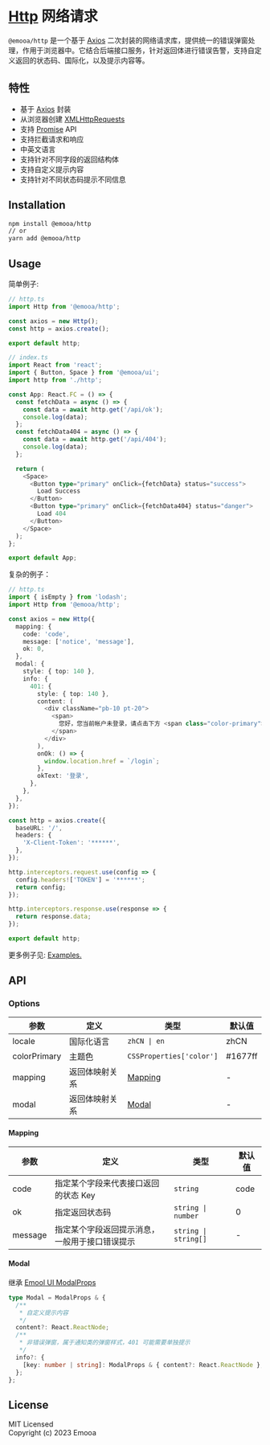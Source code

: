 # [Http](https://www.npmjs.com/package/@emooa/http) 网络请求

`@emooa/http` 是一个基于 [Axios](https://axios-http.com/) 二次封装的网络请求库，提供统一的错误弹窗处理，作用于浏览器中。它结合后端接口服务，针对返回体进行错误告警，支持自定义返回的状态码、国际化，以及提示内容等。

## 特性

- 基于 [Axios](https://axios-http.com/) 封装
- 从浏览器创建 [XMLHttpRequests](https://developer.mozilla.org/en-US/docs/Web/API/XMLHttpRequest)
- 支持 [Promise](https://developer.mozilla.org/en-US/docs/Web/JavaScript/Reference/Global_Objects/Promise) API
- 支持拦截请求和响应
- 中英文语言
- 支持针对不同字段的返回结构体
- 支持自定义提示内容
- 支持针对不同状态码提示不同信息

## Installation

```bash
npm install @emooa/http
// or
yarn add @emooa/http
```

## Usage

简单例子:

```ts
// http.ts
import Http from '@emooa/http';

const axios = new Http();
const http = axios.create();

export default http;

// index.ts
import React from 'react';
import { Button, Space } from '@emooa/ui';
import http from './http';

const App: React.FC = () => {
  const fetchData = async () => {
    const data = await http.get('/api/ok');
    console.log(data);
  };
  const fetchData404 = async () => {
    const data = await http.get('/api/404');
    console.log(data);
  };

  return (
    <Space>
      <Button type="primary" onClick={fetchData} status="success">
        Load Success
      </Button>
      <Button type="primary" onClick={fetchData404} status="danger">
        Load 404
      </Button>
    </Space>
  );
};

export default App;
```

复杂的例子：

```ts
// http.ts
import { isEmpty } from 'lodash';
import Http from '@emooa/http';

const axios = new Http({
  mapping: {
    code: 'code',
    message: ['notice', 'message'],
    ok: 0,
  },
  modal: {
    style: { top: 140 },
    info: {
      401: {
        style: { top: 140 },
        content: (
          <div className="pb-10 pt-20">
            <span>
              您好，您当前帐户未登录，请点击下方 <span class="color-primary">重新登录</span> 按钮。
            </span>
          </div>
        ),
        onOk: () => {
          window.location.href = `/login`;
        },
        okText: '登录',
      },
    },
  },
});

const http = axios.create({
  baseURL: '/',
  headers: {
    'X-Client-Token': '******',
  },
});

http.interceptors.request.use(config => {
  config.headers!['TOKEN'] = '******';
  return config;
});

http.interceptors.response.use(response => {
  return response.data;
});

export default http;
```

更多例子见: [Examples.](https://docs.emooa.com/plugin/http)

## API

### Options

| **参数**     | **定义**       | **类型**                 | **默认值** |
| ------------ | -------------- | ------------------------ | ---------- |
| locale       | 国际化语言     | `zhCN \| en`             | zhCN       |
| colorPrimary | 主题色         | `CSSProperties['color']` | #1677ff    |
| mapping      | 返回体映射关系 | [Mapping](#mapping)      | -          |
| modal        | 返回体映射关系 | [Modal](#modal)          | -          |

#### Mapping

| **参数** | **定义**                                       | **类型**             | **默认值** |
| -------- | ---------------------------------------------- | -------------------- | ---------- |
| code     | 指定某个字段来代表接口返回的状态 Key           | `string`             | code       |
| ok       | 指定返回状态码                                 | `string \| number`   | 0          |
| message  | 指定某个字段返回提示消息，一般用于接口错误提示 | `string \| string[]` | -          |

#### Modal

继承 [Emool UI ModalProps](/ui/modal#modal)

```ts
type Modal = ModalProps & {
  /**
   * 自定义提示内容
   */
  content?: React.ReactNode;
  /**
   * 非错误弹窗，属于通知类的弹窗样式，401 可能需要单独提示
   */
  info?: {
    [key: number | string]: ModalProps & { content?: React.ReactNode };
  };
};
```

## License

MIT Licensed  
Copyright (c) 2023 Emooa

<!-- ## FAQ -->
